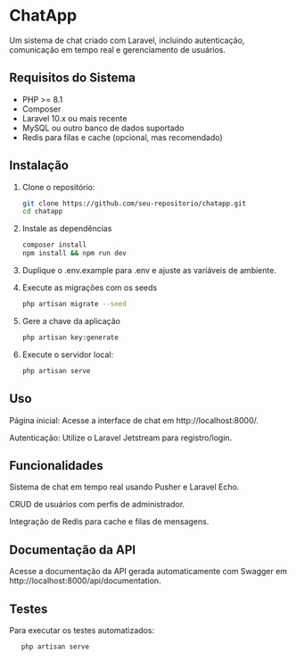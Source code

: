 # ChatApp

Um sistema de chat criado com Laravel, incluindo autenticação, comunicação em tempo real e gerenciamento de usuários.

## Requisitos do Sistema

- PHP >= 8.1
- Composer
- Laravel 10.x ou mais recente
- MySQL ou outro banco de dados suportado
- Redis para filas e cache (opcional, mas recomendado)

## Instalação

1. Clone o repositório:
   ```bash
   git clone https://github.com/seu-repositorio/chatapp.git
   cd chatapp
   
2. Instale as dependências
   ```bash
   composer install
   npm install && npm run dev
   
3. Duplique o .env.example para .env e ajuste as variáveis de ambiente.

4. Execute as migrações com os seeds
   ```bash
   php artisan migrate --seed
   
5. Gere a chave da aplicação
   ```bash
   php artisan key:generate

6. Execute o servidor local:
   ```bash
   php artisan serve

## Uso
Página inicial: Acesse a interface de chat em http://localhost:8000/.

Autenticação: Utilize o Laravel Jetstream para registro/login.

## Funcionalidades
Sistema de chat em tempo real usando Pusher e Laravel Echo.

CRUD de usuários com perfis de administrador.

Integração de Redis para cache e filas de mensagens.

## Documentação da API
Acesse a documentação da API gerada automaticamente com Swagger em http://localhost:8000/api/documentation.

## Testes
Para executar os testes automatizados:
```bash
   php artisan serve

